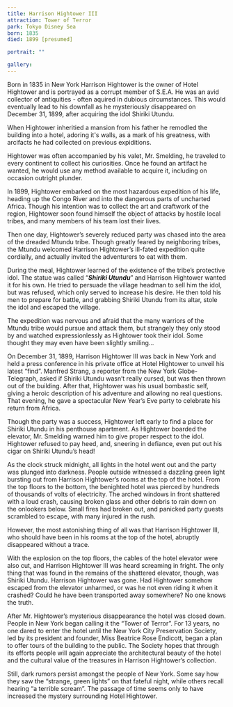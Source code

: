 ```yaml
---
title: Harrison Hightower III
attraction: Tower of Terror
park: Tokyo Disney Sea
born: 1835
died: 1899 [presumed]

portrait: ""

gallery:
---
```


Born in 1835 in New York Harrison Hightower is the owner of Hotel Hightower and is portrayed as a corrupt member of S.E.A. He was an avid collector of antiquities - often aquired in dubious circumstances. This would eventually lead to his downfall as he mysteriously disappeared on December 31, 1899, after acquiring the idol Shiriki Utundu.

When Hightower inheritied a mansion from his father he remodled the building into a hotel, adoring it's walls, as a mark of his greatness, with arcifacts he had collected on previous expiditions.

Hightower was often accompanied by his valet, Mr. Smelding, he traveled to every continent to collect his curiosities. Once he found an artifact he wanted, he would use any method available to acquire it, including on occasion outright plunder.

In 1899, Hightower embarked on the most hazardous expedition of his life, heading up the Congo River and into the dangerous parts of uncharted Africa. Though his intention was to collect the art and craftwork of the region, Hightower soon found himself the object of attacks by hostile local tribes, and many members of his team lost their lives.

Then one day, Hightower’s severely reduced party was chased into the area of the dreaded Mtundu tribe. Though greatly feared by neighboring tribes, the Mtundu welcomed Harrison Hightower’s ill-fated expedition quite cordially, and actually invited the adventurers to eat with them.

During the meal, Hightower learned of the existence of the tribe’s protective idol. The statue was called “***Shiriki Utundu***” and Harrison Hightower wanted it for his own. He tried to persuade the village headman to sell him the idol, but was refused, which only served to increase his desire. He then told his men to prepare for battle, and grabbing Shiriki Utundu from its altar, stole the idol and escaped the village.

The expedition was nervous and afraid that the many warriors of the Mtundu tribe would pursue and attack them, but strangely they only stood by and watched expressionlessly as Hightower took their idol. Some thought they may even have been slightly smiling…

On December 31, 1899, Harrison Hightower III was back in New York and held a press conference in his private office at Hotel Hightower to unveil his latest “find”. Manfred Strang, a reporter from the New York Globe-Telegraph, asked if Shiriki Utundu wasn’t really cursed, but was then thrown out of the building. After that, Hightower was his usual bombastic self, giving a heroic description of his adventure and allowing no real questions. That evening, he gave a spectacular New Year’s Eve party to celebrate his return from Africa.

Though the party was a success, Hightower left early to find a place for Shiriki Utundu in his penthouse apartment. As Hightower boarded the elevator, Mr. Smelding warned him to give proper respect to the idol. Hightower refused to pay heed, and, sneering in defiance, even put out his cigar on Shiriki Utundu’s head!

As the clock struck midnight, all lights in the hotel went out and the party was plunged into darkness. People outside witnessed a dazzling green light bursting out from Harrison Hightower’s rooms at the top of the hotel. From the top floors to the bottom, the benighted hotel was pierced by hundreds of thousands of volts of electricity. The arched windows in front shattered with a loud crash, causing broken glass and other debris to rain down on the onlookers below. Small fires had broken out, and panicked party guests scrambled to escape, with many injured in the rush.

However, the most astonishing thing of all was that Harrison Hightower III, who should have been in his rooms at the top of the hotel, abruptly disappeared without a trace.

With the explosion on the top floors, the cables of the hotel elevator were also cut, and Harrison Hightower III was heard screaming in fright. The only thing that was found in the remains of the shattered elevator, though, was Shiriki Utundu. Harrison Hightower was gone. Had Hightower somehow escaped from the elevator unharmed, or was he not even riding it when it crashed? Could he have been transported away somewhere? No one knows the truth.

After Mr. Hightower’s mysterious disappearance the hotel was closed down. People in New York began calling it the “Tower of Terror”. For 13 years, no one dared to enter the hotel until the New York City Preservation Society, led by its president and founder, Miss Beatrice Rose Endicott, began a plan to offer tours of the building to the public. The Society hopes that through its efforts people will again appreciate the architectural beauty of the hotel and the cultural value of the treasures in Harrison Hightower’s collection.

Still, dark rumors persist amongst the people of New York. Some say how they saw the “strange, green lights” on that fateful night, while others recall hearing “a terrible scream”. The passage of time seems only to have increased the mystery surrounding Hotel Hightower.